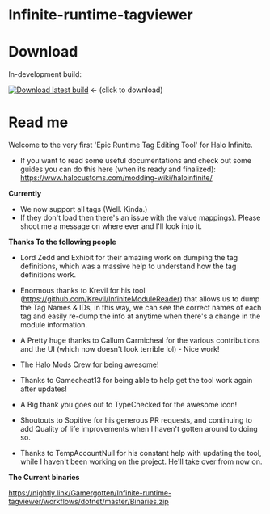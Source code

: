 # Infinite-runtime-tagviewer

# Download

In-development build:

[![Download latest build](https://github.com/Gamergotten/Infinite-runtime-tagviewer/actions/workflows/dotnet.yml/badge.svg)](https://nightly.link/Gamergotten/Infinite-runtime-tagviewer/workflows/dotnet/master/Binaries.zip) <- (click to download)


# Read me
Welcome to the very first 'Epic Runtime Tag Editing Tool' for Halo Infinite. 
- If you want to read some useful documentations and check out some guides you can do this here (when its ready and finalized): https://www.halocustoms.com/modding-wiki/haloinfinite/


**Currently**
- We now support all tags (Well. Kinda.) 
- If they don't load then there's an issue with the value mappings). Please shoot me a message on where ever and I'll look into it.

**Thanks To the following people**
- Lord Zedd and Exhibit for their amazing work on dumping the tag definitions, which was a massive help to understand how the tag definitions work.

- Enormous thanks to Krevil for his tool (https://github.com/Krevil/InfiniteModuleReader) that allows us to dump the Tag Names & IDs, in this way, we can see the correct names of each tag and easily re-dump the info at anytime when there's a change in the module information.

- A Pretty huge thanks to Callum Carmicheal for the various contributions and the UI (which now doesn't look terrible lol) - Nice work! 

- The Halo Mods Crew for being awesome!

- Thanks to Gamecheat13 for being able to help get the tool work again after updates!

- A Big thank you goes out to TypeChecked for the awesome icon!

- Shoutouts to Sopitive for his generous PR requests, and continuing to add Quality of life improvements when I haven't gotten around to doing so.

- Thanks to TempAccountNull for his constant help with updating the tool, while I haven't been working on the project. He'll take over from now on.

**The Current binaries**

https://nightly.link/Gamergotten/Infinite-runtime-tagviewer/workflows/dotnet/master/Binaries.zip
